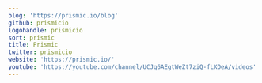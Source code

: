 ```yaml
---
blog: 'https://prismic.io/blog'
github: prismicio
logohandle: prismicio
sort: prismic
title: Prismic
twitter: prismicio
website: 'https://prismic.io/'
youtube: 'https://youtube.com/channel/UCJq6AEgtWeZt7ziQ-fLKOeA/videos'
---
```

